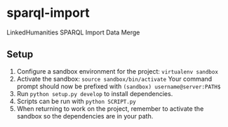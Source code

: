 sparql-import
=============

LinkedHumanities SPARQL Import Data Merge

Setup
-------
1.  Configure a sandbox environment for the project: `virtualenv sandbox`
2.  Activate the sandbox: `source sandbox/bin/activate` Your command prompt should now
be prefixed with `(sandbox) username@server:PATH$ `
3.  Run `python setup.py develop` to install dependencies.
4.  Scripts can be run with `python SCRIPT.py`
5.  When returning to work on the project, remember to activate the sandbox so
the dependencies are in your path.

